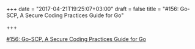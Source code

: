 +++
date = "2017-04-21T19:25:07+03:00"
draft = false
title = "#156: Go-SCP, A Secure Coding Practices Guide for Go"

+++

<p><a href="https://golangweekly.com/issues/156">#156: Go-SCP, A Secure Coding Practices Guide for Go</a></p>